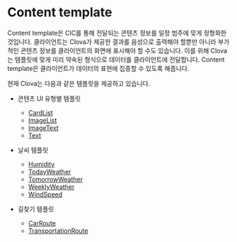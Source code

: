 # Content template

Content template은 CIC를 통해 전달되는 콘텐츠 정보를 일정 범주에 맞게 정형화한 것입니다. 클라이언트는 Clova가 제공한 결과를 음성으로 출력해야 할뿐만 아니라 부가적인 콘텐츠 정보를 클라이언트의 화면에 표시해야 할 수도 있습니다. 이를 위해 Clova는 템플릿에 맞게 미리 약속된 형식으로 데이터를 클라이언트에 전달합니다. Content template은 클라이언트가 데이터의 표현에 집중할 수 있도록 해줍니다.

현재 Clova는 다음과 같은 템플릿을 제공하고 있습니다.

* 콘텐츠 UI 유형별 템플릿
  * [CardList](/CIC/References/ContentTemplates/CardList.md)
  * [ImageList](/CIC/References/ContentTemplates/ImageList.md)
  * [ImageText](/CIC/References/ContentTemplates/ImageText.md)
  * [Text](/CIC/References/ContentTemplates/Text.md)

* 날씨 템플릿
  * [Humidity](/CIC/References/ContentTemplates/Humidity.md)
  * [TodayWeather](/CIC/References/ContentTemplates/TodayWeather.md)
  * [TomorrowWeather](/CIC/References/ContentTemplates/TomorrowWeather.md)
  * [WeeklyWeather](/CIC/References/ContentTemplates/WeeklyWeather.md)
  * [WindSpeed](/CIC/References/ContentTemplates/WindSpeed.md)

* 길찾기 템플릿
  * [CarRoute](/CIC/References/ContentTemplates/CarRoute.md)
  * [TransportationRoute](/CIC/References/ContentTemplates/TransportationRoute.md)
